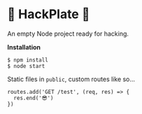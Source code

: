 # 🤘 HackPlate 🤘

An empty Node project ready for hacking.

**Installation**

	$ npm install
	$ node start

Static files in `public`, custom routes like so...

```
routes.add('GET /test', (req, res) => {
  res.end('😎')
})
```

